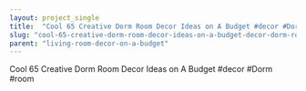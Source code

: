 ```yaml
---
layout: project_single
title:  "Cool 65 Creative Dorm Room Decor Ideas on A Budget #decor #Dorm #room"
slug: "cool-65-creative-dorm-room-decor-ideas-on-a-budget-decor-dorm-room"
parent: "living-room-decor-on-a-budget"
---
```

Cool 65 Creative Dorm Room Decor Ideas on A Budget #decor #Dorm #room